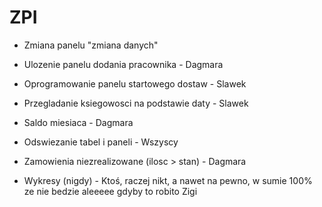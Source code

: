 ZPI
===
- Zmiana panelu "zmiana danych" 
- Ulozenie panelu dodania pracownika - Dagmara
- Oprogramowanie panelu startowego dostaw - Slawek
- Przegladanie ksiegowosci na podstawie daty - Slawek
- Saldo miesiaca - Dagmara 
- Odswiezanie tabel i paneli - Wszyscy
- Zamowienia niezrealizowane (ilosc > stan) - Dagmara
          




- Wykresy (nigdy) - Ktoś, raczej nikt, a nawet na pewno, w sumie 100% ze nie bedzie aleeeee gdyby to robito Zigi
